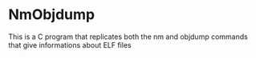 # NmObjdump
This is a C program that replicates both the nm and objdump commands that give informations about ELF files
